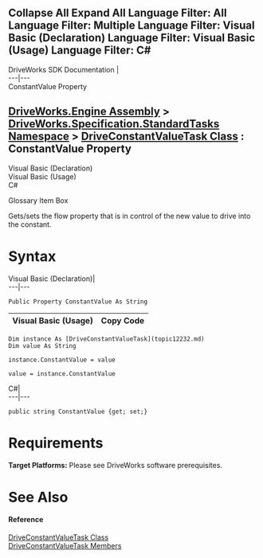 Collapse All Expand All Language Filter: All  Language Filter: Multiple  Language Filter: Visual Basic (Declaration) Language Filter: Visual Basic (Usage) Language Filter: C#  
---  
DriveWorks SDK Documentation  |   
---|---  
ConstantValue Property   
  
[DriveWorks.Engine Assembly](topic2156.md) > [DriveWorks.Specification.StandardTasks Namespace](topic11896.md) > [DriveConstantValueTask Class](topic12232.md) : ConstantValue Property  
---  
  
Visual Basic (Declaration)    
Visual Basic (Usage)    
C# 

Glossary Item Box

Gets/sets the flow property that is in control of the new value to drive into the constant. 

# Syntax

Visual Basic (Declaration)|   
---|---  
      
    
    Public Property ConstantValue As String  
  
Visual Basic (Usage)| Copy Code  
---|---  
      
    
    Dim instance As [DriveConstantValueTask](topic12232.md)
    Dim value As String
     
    instance.ConstantValue = value
     
    value = instance.ConstantValue  
  
C#|   
---|---  
      
    
    public string ConstantValue {get; set;}  
  
# Requirements

**Target Platforms:** Please see DriveWorks software prerequisites.

# See Also

#### Reference

[DriveConstantValueTask Class](topic12232.md)   
[DriveConstantValueTask Members](topic12233.md)


